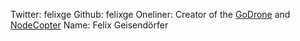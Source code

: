 Twitter: felixge
Github: felixge
Oneliner: Creator of the <a href='http://www.godrone.io/' target='_blank'>GoDrone</a> and <a href='http://nodecopter.com/' target='_blank'>NodeCopter</a>
Name: Felix Geisendörfer
